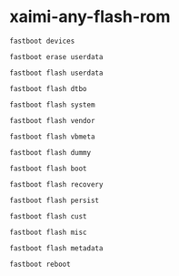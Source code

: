 # xaimi-any-flash-rom

    fastboot devices

    fastboot erase userdata

    fastboot flash userdata

    fastboot flash dtbo

    fastboot flash system

    fastboot flash vendor

    fastboot flash vbmeta

    fastboot flash dummy

    fastboot flash boot

    fastboot flash recovery

    fastboot flash persist

    fastboot flash cust

    fastboot flash misc

    fastboot flash metadata

    fastboot reboot
